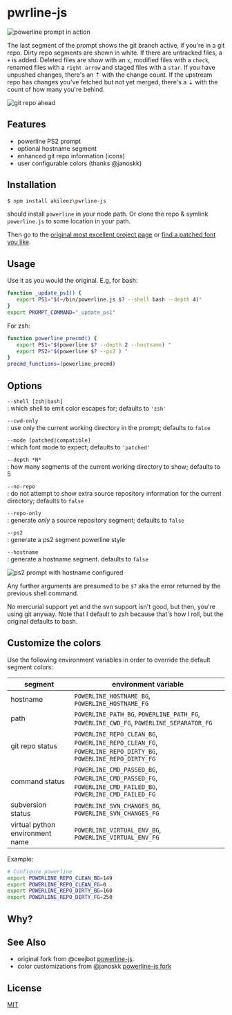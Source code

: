 # pwrline-js

![powerline prompt in action](http://i.imgur.com/EzEVaLB.png)

The last segment of the prompt shows the git branch active, if you're in a git repo. Dirty repo segments are shown in white. If there are untracked files, a `+` is added. Deleted files are show with an `x`, modified files with a `check`, renamed files with a `right arrow` and staged files with a `star`.  If you have unpushed changes, there's an ⇡ with the change count. If the upstream repo has changes you've fetched but not yet merged, there's a ⇣ with the count of how many you're behind.

![git repo ahead](http://i.imgur.com/m32AqIR.png)

## Features
- powerline PS2 prompt
- optional hostname segment
- enhanced git repo information (icons)
- user configurable colors (thanks @janoskk)

## Installation
```sh
$ npm install akileez\pwrline-js
```
should install `powerline` in your node path. Or clone the repo & symlink `powerline.js` to some location in your path.

Then go to the [original most excellent project page](https://github.com/powerline/powerline) or [find a patched font you like](https://github.com/powerline/fonts).

## Usage
Use it as you would the original. E.g, for bash:

```sh
function _update_ps1() {
   export PS1="$(~/bin/powerline.js $? --shell bash --depth 4)"
}
export PROMPT_COMMAND="_update_ps1"
```

For zsh:

```sh
function powerline_precmd() {
   export PS1="$(powerline $? --depth 2 --hostname) "
   export PS2="$(powerline $? --ps2 ) "
}
precmd_functions=(powerline_precmd)
```

## Options

`--shell [zsh|bash]`  
: which shell to emit color escapes for; defaults to `'zsh'`

`--cwd-only`  
: use only the current working directory in the prompt; defaults to `false`

`--mode [patched|compatible]`  
: which font mode to expect; defaults to `'patched'`

`--depth *N*`  
: how many segments of the current working directory to show; defaults to 5

`--no-repo`  
: do not attempt to show extra source repository information for the current directory; defaults to `false`

`--repo-only`  
: generate *only* a source repository segment; defaults to `false`

`--ps2`  
: generate a ps2 segment powerline style  

`--hostname`  
: generate a hostname segment. defaults to `false`

![ps2 prompt with hostname configured](http://i.imgur.com/8ssFi2q.png)

Any further arguments are presumed to be `$?` aka the error returned by the previous shell command.

No mercurial support yet and the svn support isn't good, but then, you're using git anyway. Note that I default to zsh because that's how I roll, but the original defaults to bash.

## Customize the colors

Use the following environment variables in order to override the default segment colors:

segment | environment variable
-----|---------------------
hostname | `POWERLINE_HOSTNAME_BG`, `POWERLINE_HOSTNAME_FG`
path | `POWERLINE_PATH_BG`, `POWERLINE_PATH_FG`, `POWERLINE_CWD_FG`, `POWERLINE_SEPARATOR_FG`
git repo status | `POWERLINE_REPO_CLEAN_BG`, `POWERLINE_REPO_CLEAN_FG`, `POWERLINE_REPO_DIRTY_BG`, `POWERLINE_REPO_DIRTY_FG`
command status | `POWERLINE_CMD_PASSED_BG`, `POWERLINE_CMD_PASSED_FG`, `POWERLINE_CMD_FAILED_BG`, `POWERLINE_CMD_FAILED_FG`
subversion status | `POWERLINE_SVN_CHANGES_BG`, `POWERLINE_SVN_CHANGES_FG`
virtual python environment name | `POWERLINE_VIRTUAL_ENV_BG`, `POWERLINE_VIRTUAL_ENV_FG`


Example:

```sh
# Configure powerline
export POWERLINE_REPO_CLEAN_BG=149
export POWERLINE_REPO_CLEAN_FG=0
export POWERLINE_REPO_DIRTY_BG=160
export POWERLINE_REPO_DIRTY_FG=250
```

## Why?


## See Also  
- original fork from @ceejbot [powerline-js](https://github.com/ceejbot/powerline-js). 
- color customizations from @janoskk [powerline-js fork](https://github.com/janoskk/powerline-js)

## License
[MIT](https://tldrlegal.com/license/mit-license)

